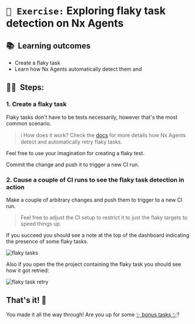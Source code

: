 # `📖 Exercise:` Exploring flaky task detection on Nx Agents

## 📚&nbsp;&nbsp;**Learning outcomes**

- Create a flaky task
- Learn how Nx Agents automatically detect them and

## 🏋️‍♀️&nbsp;&nbsp;Steps:

### 1. Create a flaky task

Flaky tasks don't have to be tests necessarily, however that's the most common scenario.

> ℹ️ How does it work? Check the [docs](https://nx.dev/ci/features/flaky-tasks) for more details how Nx Agents detect and automatically retry flaky tasks.

Feel free to use your imagination for creating a flaky test.

Commit the change and push it to trigger a new CI run.

### 2. Cause a couple of CI runs to see the flaky task detection in action

Make a couple of arbitrary changes and push them to trigger to a new CI run.

> Feel free to adjust the CI setup to restrict it to just the flaky targets to speed things up.

If you succeed you should see a note at the top of the dashboard indicating the presence of some flaky tasks.

![flaky tasks](../images/flaky-tasks.png)

Also if you open the the project containing the flaky task you should see how it got retried:

![flaky task retry](../images/flaky-task-retry.png)

## That's it! 🎉

You made it all the way through! Are you up for some [✨ bonus tasks ✨](./infer-target.md)?
